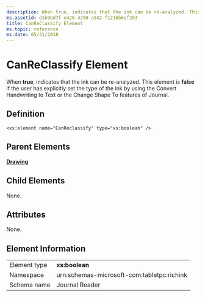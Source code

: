```yaml
---
description: When true, indicates that the ink can be re-analyzed. This element is false if the user has explicitly set the type of the ink by using the Convert Handwriting to Text or the Change Shape To features of Journal.
ms.assetid: d1b9bd7f-e420-4290-a542-f1216b6ef203
title: CanReClassify Element
ms.topic: reference
ms.date: 05/31/2018
---
```


# CanReClassify Element

When **true**, indicates that the ink can be re-analyzed. This element is **false** if the user has explicitly set the type of the ink by using the Convert Handwriting to Text or the Change Shape To features of Journal.

## Definition

``` syntax
<xs:element name="CanReclassify" type="xs:boolean" />
```

## Parent Elements

[**Drawing**](drawing-element.md)

## Child Elements

None.

## Attributes

None.

## Element Information



|              |                                            |
|--------------|--------------------------------------------|
| Element type | **xs:boolean**                             |
| Namespace    | urn:schemas-microsoft-com:tabletpc:richink |
| Schema name  | Journal Reader                             |



 

 

 



